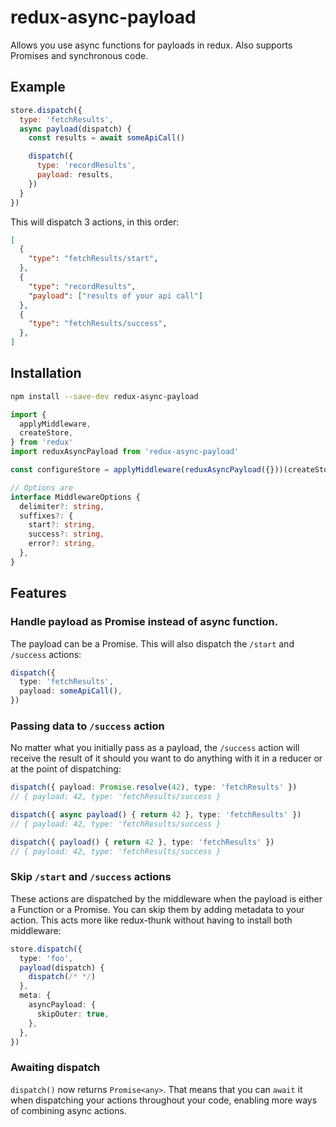 # redux-async-payload

Allows you use async functions for payloads in redux. Also supports Promises
and synchronous code.

## Example

```javascript
store.dispatch({
  type: 'fetchResults',
  async payload(dispatch) {
    const results = await someApiCall()

    dispatch({
      type: 'recordResults',
      payload: results,
    })
  }
})
```

This will dispatch 3 actions, in this order:

```json
[
  {
    "type": "fetchResults/start",
  },
  {
    "type": "recordResults",
    "payload": ["results of your api call"]
  },
  {
    "type": "fetchResults/success",
  },
]
```

## Installation

```bash
npm install --save-dev redux-async-payload
```

```typescript
import {
  applyMiddleware,
  createStore,
} from 'redux'
import reduxAsyncPayload from 'redux-async-payload'

const configureStore = applyMiddleware(reduxAsyncPayload({}))(createStore)

// Options are
interface MiddlewareOptions {
  delimiter?: string,
  suffixes?: {
    start?: string,
    success?: string,
    error?: string,
  },
}
```

## Features

### Handle payload as Promise instead of async function.

The payload can be a Promise. This will also dispatch the `/start` and
`/success` actions:

```typescript
dispatch({
  type: 'fetchResults',
  payload: someApiCall(),
})
```

### Passing data to `/success` action

No matter what you initially pass as a payload, the `/success` action will receive the result of it should you want to do anything with it in a reducer or at the point of dispatching:

```typescript
dispatch({ payload: Promise.resolve(42), type: 'fetchResults' })
// { payload: 42, type: 'fetchResults/success }

dispatch({ async payload() { return 42 }, type: 'fetchResults' })
// { payload: 42, type: 'fetchResults/success }

dispatch({ payload() { return 42 }, type: 'fetchResults' })
// { payload: 42, type: 'fetchResults/success }
```

### Skip `/start` and `/success` actions

These actions are dispatched by the middleware when the payload is either a
Function or a Promise. You can skip them by adding metadata to your action.
This acts more like redux-thunk without having to install both middleware:

```typescript
store.dispatch({
  type: 'foo',
  payload(dispatch) {
    dispatch(/* */)
  },
  meta: {
    asyncPayload: {
      skipOuter: true,
    },
  },
})
```

### Awaiting dispatch

`dispatch()` now returns `Promise<any>`. That means that you can `await` it
when dispatching your actions throughout your code, enabling more ways of
combining async actions.